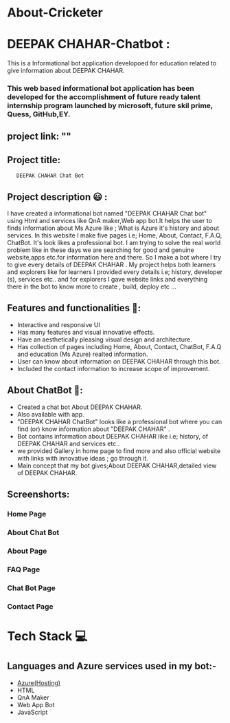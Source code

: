 # About-Cricketer
# DEEPAK CHAHAR-Chatbot :
This is a Informational bot application developoed for education related to give information about DEEPAK CHAHAR.
### This web based informational bot application has been developed for the accomplishment of future ready talent internship program launched by microsoft, future skil prime, Quess, GitHub,EY.

## project link: ""

## Project title: 
       DEEPAK CHAHAR Chat Bot
       
## Project description 😃 :      
I have created a informational bot named "DEEPAK CHAHAR Chat bot" using Html and services like QnA maker,Web app bot.It helps the user to finds information about Ms Azure like ; What is Azure it's history and about services. In this website I make five pages i.e; Home, About, Contact, F.A.Q, ChatBot. It's look likes a professional bot. I am trying to solve the real world problem like in these days we are searching for  good and genuine website,apps etc.for information here and there. So I make a bot where I try to give every details of DEEPAK CHAHAR . My project helps both learners and explorers like for learners I provided every details i.e; history, developer (s), services etc.. and for explorers I gave website links and everything there in the bot to know more to create , build, deploy etc ...                    

## Features and functionalities 🧐:
- Interactive and responsive UI
- Has many features and visual innovative effects.
- Have an aesthetically pleasing visual design and architecture.
- Has collection of pages including Home, About, Contact, ChatBot, F.A.Q and education (Ms Azure) realted information.
- User can know about information on DEEPAK CHAHAR through this bot.
- Included the contact information to increase scope of improvement.

## About ChatBot 💬: 
- Created a chat bot About DEEPAK CHAHAR.
- Also available with app.
- "DEEPAK CHAHAR ChatBot" looks like a professional bot where you can find (or) know information about "DEEPAK CHAHAR" .
- Bot contains information about DEEPAK CHAHAR like i.e; history, of DEEPAK CHAHAR and services etc..
- we provided Gallery in home page to find more and also official website with links with innovative ideas ; go through it.
- Main concept that my bot gives;About DEEPAK CHAHAR,detailed view of DEEPAK CHAHAR.

## Screenshorts: 
### Home Page 

### About Chat Bot 

### About Page

### FAQ Page

### Chat Bot Page

### Contact Page



# Tech Stack 💻

## Languages and Azure services used in my bot:-

- [Azure(Hosting)](https://azure.microsoft.com/en-in/features/azure-portal/)
- HTML
- QnA Maker
- Web App Bot
- JavaScript

